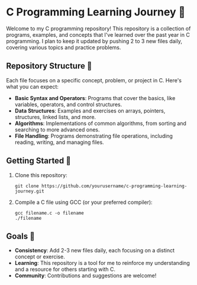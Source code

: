 <h1>C Programming Learning Journey 🚀</h1>

<p>Welcome to my C programming repository! This repository is a collection of programs, examples, and concepts that I've learned over the past year in C programming. I plan to keep it updated by pushing 2 to 3 new files daily, covering various topics and practice problems.</p>

<h2>Repository Structure 📂</h2>

<p>Each file focuses on a specific concept, problem, or project in C. Here's what you can expect:</p>

<ul>
  <li><strong>Basic Syntax and Operators</strong>: Programs that cover the basics, like variables, operators, and control structures.</li>
  <li><strong>Data Structures</strong>: Examples and exercises on arrays, pointers, structures, linked lists, and more.</li>
  <li><strong>Algorithms</strong>: Implementations of common algorithms, from sorting and searching to more advanced ones.</li>
  <li><strong>File Handling</strong>: Programs demonstrating file operations, including reading, writing, and managing files.</li>
</ul>

<h2>Getting Started 🔧</h2>

<ol>
  <li>Clone this repository:
    <pre><code>git clone https://github.com/yourusername/c-programming-learning-journey.git</code></pre>
  </li>
  <li>Compile a C file using GCC (or your preferred compiler):
    <pre><code>gcc filename.c -o filename<br>./filename</code></pre>
  </li>
</ol>

<h2>Goals 🎯</h2>

<ul>
  <li><strong>Consistency</strong>: Add 2-3 new files daily, each focusing on a distinct concept or exercise.</li>
  <li><strong>Learning</strong>: This repository is a tool for me to reinforce my understanding and a resource for others starting with C.</li>
  <li><strong>Community</strong>: Contributions and suggestions are welcome!</li>
</ul>